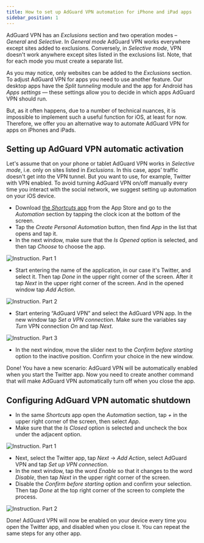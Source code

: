 ```yaml
---
title: How to set up AdGuard VPN automation for iPhone and iPad apps
sidebar_position: 1
---
```


AdGuard VPN has an *Exclusions* section and two operation modes – *General* and *Selective*. In *General mode* AdGuard VPN works everywhere except sites added to exclusions. Conversely, in *Selective mode*, VPN doesn't work anywhere except sites listed in the exclusions list. Note, that for each mode you must create a separate list. 

As you may notice, only websites can be added to the *Exclusions* section. To adjust AdGuard VPN for apps you need to use another feature. Our desktop apps have the *Split tunneling* module and the app for Android has *Apps settings* — these settings allow you to decide in which apps AdGuard VPN should run.

But, as it often happens, due to a number of technical nuances, it is impossible to implement such a useful function for iOS, at least for now. Therefore, we offer you an alternative way to automate AdGuard VPN for apps on iPhones and iPads. 

## Setting up AdGuard VPN automatic activation

Let's assume that on your phone or tablet AdGuard VPN works in *Selective mode*, i.e. only on sites listed in *Exclusions*. In this case, apps’ traffic doesn't get into the VPN tunnel. But you want to use, for example, Twitter with VPN enabled. To avoid turning AdGuard VPN on/off manually every time you interact with the social network, we suggest setting up automation on your iOS device. 

* Download [the *Shortcuts* app](https://apps.apple.com/us/app/shortcuts/id915249334) from the App Store and go to the *Automation* section by tapping the clock icon at the bottom of the screen. 
* Tap the *Create Personal Automation* button, then find *App* in the list that opens and tap it.
* In the next window, make sure that the *Is Opened* option is selected, and then tap *Choose* to choose the app.

![Instruction. Part 1](https://cdn.adguard.com/public/Adguard/Blog/VPNauto/vpn_on1_en.jpg)
* Start entering the name of the application, in our case it's Twitter, and select it. Then tap *Done* in the upper right corner of the screen. After it tap *Next* in the upper right corner of the screen. And in the opened window tap *Add Action*.

![Instruction. Part 2](https://cdn.adguard.com/public/Adguard/Blog/VPNauto/vpn_on2_en.jpg)

* Start entering “AdGuard VPN” and select the AdGuard VPN app. In the new window tap *Set a VPN connection*. Make sure the variables say *Turn* VPN connection *On* and tap *Next*. 

![Instruction. Part 3](https://cdn.adguard.com/public/Adguard/Blog/VPNauto/vpn_on3_en.jpg)
* In the next window, move the slider next to the *Confirm before starting* option to the inactive position. Confirm your choice in the new window.

Done! You have a new scenario: AdGuard VPN will be automatically enabled when you start the Twitter app. Now you need to create another command that will make AdGuard VPN automatically turn off when you close the app.

## Configuring AdGuard VPN automatic shutdown

* In the same *Shortcuts* app open the *Automation* section, tap *+* in the upper right corner of the screen, then select *App*.
* Make sure that the *Is Closed* option is selected and uncheck the box under the adjacent option.

![Instruction. Part 1](https://cdn.adguard.com/public/Adguard/Blog/VPNauto/vpn_off1_en.jpg)
* Next, select the Twitter app, tap *Next* → *Add Action*, select AdGuard VPN and tap *Set up VPN connection*.
* In the next window, tap the word *Enable* so that it changes to the word *Disable*, then tap *Next* in the upper right corner of the screen.
* Disable the *Confirm before starting* option and confirm your selection. Then tap *Done* at the top right corner of the screen to complete the process.

![Instruction. Part 2](https://cdn.adguard.com/public/Adguard/Blog/VPNauto/vpn_off2_en.jpg)

Done! AdGuard VPN will now be enabled on your device every time you open the Twitter app, and disabled when you close it. You can repeat the same steps for any other app. 